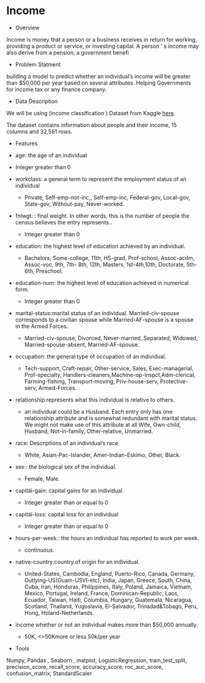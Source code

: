 # Income





- Overview

Income is money that a person or a business receives in return for working, providing a product or service, or investing capital. A person ' s income may also derive from a pension, a government benefi




- Problem Statment

building a model to predict whether an individual’s income will be greater than $50,000 per year based on several attributes .Helping Governments for income tax or any finance company.



- Data Description 

We will be using (income classification ) Dataset from Kaggle [here](https://www.kaggle.com/lodetomasi1995/income-classification/code).

The dataset contains information about people and their income, 15 columns and 32,561 rows.



- Features 

 - age: the age of an individual

  - Integer greater than 0

 - workclass: a general term to represent the employment status of an individual

   - Private, Self-emp-not-inc,, Self-emp-inc, Federal-gov, Local-gov, State-gov, Without-pay, Never-worked.

 - fnlwgt: : final weight. In other words, this is the number of people the census believes the entry represents..

   - Integer greater than 0

 - education: the highest level of education achieved by an individual.

   - Bachelors, Some-college, 11th, HS-grad, Prof-school, Assoc-acdm, Assoc-voc, 9th, 7th- 8th, 12th, Masters, 1st-4th,10th, Doctorate, 5th-6th, Preschool.

- education-num: the highest level of education achieved in numerical form.

   - Integer greater than 0

- marital-status:marital status of an individual. Married-civ-spouse corresponds to a civilian spouse while Married-AF-spouse is a spouse in the Armed Forces.

  - Married-civ-spouse, Divorced, Never-married, Separated, Widowed, Married-spouse-absent, Married-AF-spouse.

- occupation: the general type of occupation of an individual.

  - Tech-support, Craft-repair, Other-service, Sales, Exec-managerial, Prof-specialty, Handlers-cleaners,Machine-op-inspct,Adm-clerical, Farming-fishing, Transport-moving, Priv-house-serv, Protective-serv, Armed-Forces.

- relationship:represents what this individual is relative to others. 

  - an individual could be a Husband. Each entry only has
one relationship attribute and is somewhat redundant with marital status. We might not make use of this attribute at all Wife, Own-child, Husband, Not-in-family, Other-relative, Unmarried.

- race: Descriptions of an individual’s race 

  - White, Asian-Pac-Islander, Amer-Indian-Eskimo, Other, Black.

- sex:: the biological sex of the individual. 

  - Female, Male.

- capital-gain: capital gains for an individual.

  - Integer greater than or equal to 0

- capital-loss: capital loss for an individual

  - Integer greater than or equal to 0

- hours-per-week:: the hours an individual has reported to work per week.

  - continuous.

- native-country:country of origin for an individual.

  - United-States, Cambodia, England, Puerto-Rico, Canada, Germany, Outlying-US(Guam-USVI-etc), India, Japan, Greece,
    South, China, Cuba, Iran, Honduras, Philippines, Italy, Poland, Jamaica, Vietnam, Mexico, Portugal, Ireland, France,
    Dominican-Republic, Laos, Ecuador, Taiwan, Haiti, Columbia, Hungary, Guatemala, Nicaragua, Scotland, Thailand,
    Yugoslavia, El-Salvador, Trinadad&Tobago, Peru, Hong, Holand-Netherlands.

- income whether or not an individual makes more than $50,000 annually.

  - 50K, <=50Kmore or less 50k/per year






- Tools 

Numpy, Pandas , Seaborn , matplot, LogisticRegression, train_test_split, precision_score, recall_score, accuracy_score, roc_auc_score, confusion_matrix, StandardScaler
